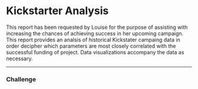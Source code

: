# Kickstarter Analysis
This report has been requested by Louise for the purpose of assisting with increasing the chances of achieving success in her upcoming campaign. This report provides an analsis of historical Kickstater campaing data in order decipher which parameters are most closely correlated with the successful funding of project. Data visualizations accompany the data as necessary.

---

### Challenge


